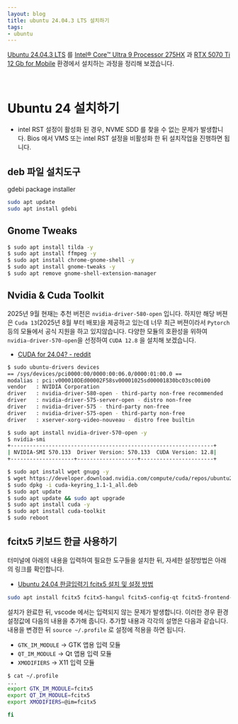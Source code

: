 ```yaml
---
layout: blog
title: ubuntu 24.04.3 LTS 설치하기
tags:
- ubuntu
---
```


[Ubuntu 24.04.3 LTS](https://ubuntu.com/download/desktop) 를 [Intel® Core™ Ultra 9 Processor 275HX](https://www.intel.co.kr/content/www/kr/ko/products/sku/242293/intel-core-ultra-9-processor-275hx-36m-cache-up-to-5-40-ghz/specifications.html) 과 [RTX 5070 Ti 12 Gb for Mobile](https://www.techpowerup.com/gpu-specs/geforce-rtx-5070-ti-mobile.c4238) 환경에서 설치하는 과정을 정리해 보겠습니다.

<br/>

# Ubuntu 24 설치하기
- intel RST 설정이 활성화 된 경우, NVME SDD 를 찾을 수 없는 문제가 발생합니다. Bios 에서 VMS 또는 intel RST 설정을 비활성화 한 뒤 설치작업을 진행하면 됩니다.

## deb 파일 설치도구
gdebi package installer
```bash
sudo apt update
sudo apt install gdebi
```

## Gnome Tweaks
```bash
$ sudo apt install tilda -y
$ sudo apt install ffmpeg -y
$ sudo apt install chrome-gnome-shell -y
$ sudo apt install gnome-tweaks -y
$ sudo apt remove gnome-shell-extension-manager
```

## Nvidia & Cuda Toolkit
2025년 9월 현재는 추천 버전은 `nvidia-driver-580-open` 입니다. 하지만 해당 버젼은 `Cuda 13`(2025년 8월 부터 배포)을 제공하고 있는데 너무 최근 버젼이라서 `Pytorch` 등의 모듈에서 공식 지원을 하고 있지않습니다. 다양한 모듈의 호환성을 위하여 `nvidia-driver-570-open`을 선정하여 `CUDA 12.8` 을 설치해 보겠습니다.
- [CUDA for 24.04? - reddit](https://www.reddit.com/r/Ubuntu/comments/1cy14b3/cuda_for_2404/)
```bash
$ sudo ubuntu-drivers devices
== /sys/devices/pci0000:00/0000:00:06.0/0000:01:00.0 ==
modalias : pci:v000010DEd00002F58sv00001025sd00001830bc03sc00i00
vendor   : NVIDIA Corporation
driver   : nvidia-driver-580-open - third-party non-free recommended
driver   : nvidia-driver-575-server-open - distro non-free
driver   : nvidia-driver-575 - third-party non-free
driver   : nvidia-driver-575-open - third-party non-free
driver   : xserver-xorg-video-nouveau - distro free builtin
```

```bash
$ sudo apt install nvidia-driver-570-open -y
$ nvidia-smi
+----------------------------------------------------------------+
| NVIDIA-SMI 570.133  Driver Version: 570.133  CUDA Version: 12.8|
+--------------------+-------------------+-----------------------+
```

```bash
$ sudo apt install wget gnupg -y
$ wget https://developer.download.nvidia.com/compute/cuda/repos/ubuntu2404/x86_64/cuda-keyring_1.1-1_all.deb
$ sudo dpkg -i cuda-keyring_1.1-1_all.deb 
$ sudo apt update
$ sudo apt update && sudo apt upgrade
$ sudo apt install cuda -y
$ sudo apt install cuda-toolkit
$ sudo reboot
```

## fcitx5 키보드 한글 사용하기
터미널에 아래의 내용을 입력하여 필요한 도구들을 설치한 뒤, 자세한 설정방법은 아래의 링크를 확인합니다.
- [Ubuntu 24.04 한글입력기 fcitx5 설치 및 설정 방법](https://osg.kr/archives/405)
```bash
sudo apt install fcitx5 fcitx5-hangul fcitx5-config-qt fcitx5-frontend-gtk3 fcitx5-frontend-gtk2 fcitx5-frontend-qt5 -y
```

설치가 완료한 뒤, vscode 에서는 입력되지 않는 문제가 발생합니다. 이러한 경우 환경설정값에 다음의 내용을 추가해 줍니다. 추가할 내용과 각각의 설명은 다음과 같습니다. 내용을 변경한 뒤 `source ~/.profile` 로 설정에 적용을 하면 됩니다. 
- `GTK_IM_MODULE` → GTK 앱용 입력 모듈
- `QT_IM_MODULE` → Qt 앱용 입력 모듈
- `XMODIFIERS` → X11 입력 모듈
```bash
$ cat ~/.profile
...
export GTK_IM_MODULE=fcitx5
export QT_IM_MODULE=fcitx5
export XMODIFIERS=@im=fcitx5

fi
```